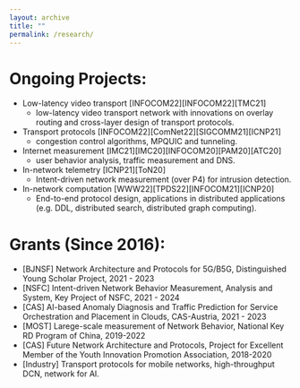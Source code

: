 ```yaml
---
layout: archive
title: ""
permalink: /research/
---
```


Ongoing Projects:
=======
* Low-latency video transport [INFOCOM22][INFOCOM22][TMC21]
  * low-latency video transport network with innovations on overlay routing and cross-layer design of transport protocols.
* Transport protocols [INFOCOM22][ComNet22][SIGCOMM21][ICNP21]
  * congestion control algorithms, MPQUIC and tunneling.
* Internet measurement [IMC21][IMC20][INFOCOM20][PAM20][ATC20]
  * user behavior analysis, traffic measurement and DNS.
* In-network telemetry [ICNP21][ToN20]
  * Intent-driven network measurement (over P4) for intrusion detection.
* In-network computation [WWW22][TPDS22][INFOCOM21][ICNP20]
  * End-to-end protocol design, applications in distributed applications (e.g. DDL, distributed search, distributed graph computing).


Grants (Since 2016):
=======
* [BJNSF] Network Architecture and Protocols for 5G/B5G, Distinguished Young Scholar Project, 2021 - 2023
* [NSFC] Intent-driven Network Behavior Measurement, Analysis and System, Key Project of NSFC, 2021 - 2024
* [CAS] AI-based Anomaly Diagnosis and Traffic Prediction for Service Orchestration and Placement in Clouds, CAS-Austria, 2021 - 2023
* [MOST] Larege-scale measurement of Network Behavior, National Key RD Program of China, 2019-2022
* [CAS] Future Network Architecture and Protocols, Project for Excellent Member of the Youth Innovation Promotion Association, 2018-2020
* [Industry] Transport protocols for mobile networks, high-throughput DCN, network for AI. 
